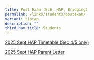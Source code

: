 ```yaml
---
title: Post Exam (ELE, HAP, Bridging)
permalink: /links/students/postexam/
variant: tiptap
description: ""
third_nav_title: Students
---
```

<p><a href="/files/Time Table/2025/2025_SEPT_HAP__ANNEX_A_.pdf" rel="noopener noreferrer nofollow" target="_blank">2025 Sept HAP Timetable (Sec 4/5 only)</a>
</p>
<p><a href="/files/Time Table/2025/2025_Sept_HAP_Letter_for_Parents__ANNEX_B_.pdf" rel="noopener noreferrer nofollow" target="_blank">2025 Sept HAP Parent Letter</a>
</p>